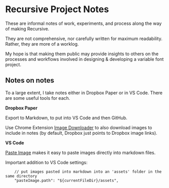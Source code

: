# Recursive Project Notes

These are informal notes of work, experiments, and process along the way of making Recursive.

They are not comprehensive, nor carefully written for maximum readability. Rather, they are more of a worklog. 

My hope is that making them public may provide insights to others on the processes and workflows involved in designing & developing a variable font project.

## Notes on notes

To a large extent, I take notes either in Dropbox Paper or in VS Code. There are some useful tools for each.

**Dropbox Paper**

Export to Markdown, to put into VS Code and then GitHub.

Use Chrome Extension [Image Downloader](https://chrome.google.com/webstore/detail/image-downloader/cnpniohnfphhjihaiiggeabnkjhpaldj) to also download images to include in notes (by default, Dropbox just points to Dropbox image links).

**VS Code**

[Paste Image](https://marketplace.visualstudio.com/items?itemName=mushan.vscode-paste-image) makes it easy to paste images directly into markdown files.

Important addition to VS Code settings:

```
    // put images pasted into markdown into an 'assets' folder in the same directory
    "pasteImage.path": "${currentFileDir}/assets",
```